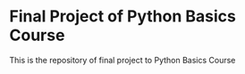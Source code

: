 # Final Project of Python Basics Course
 This is the repository of final project to Python Basics Course
